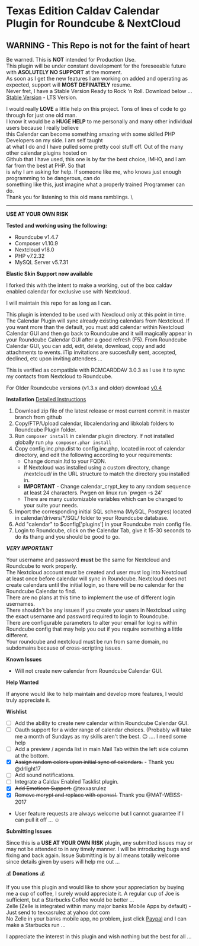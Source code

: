 # Texas Edition Caldav Calendar Plugin for Roundcube & NextCloud

## WARNING - This Repo is not for the faint of heart
Be warned. This is **NOT** intended for Production Use. \
This plugin will be under constant development for the foreseeable future with **ASOLUTELY NO SUPPORT** at the moment.  \
As soon as I get the new features I am working on added and operating as expected, support will **MOST DEFINATELY** resume. \
Never fret, I have a Stable Version Ready to Rock 'n Roll. Download below ...  \
[Stable Version](https://github.com/texxasrulez/caldav_calendar) - LTS Version.

I would really **LOVE** a little help on this project. Tons of lines of code to go through for just one old man.  \
I know it would be a **HUGE HELP** to me personally and many other individual users because I really believe  \
this Calendar can become something amazing with some skilled PHP Developers on my side. I am self taught  \
at what I do and I have pulled some pretty cool stuff off. Out of the many other calendar plugins hosted on  \
Github that I have used, this one is by far the best choice, IMHO, and I am far from the best at PHP. So that  \
is why I am asking for help. If someone like me, who knows just enough programming to be dangerous, can do  \
something like this, just imagine what a properly trained Programmer can do.  \
Thank you for listening to this old mans ramblings.  \
  
---  
  
**USE AT YOUR OWN RISK**  

**Tested and working using the following:**  
* Roundcube v1.4.7
* Composer v1.10.9
* Nextcloud v18.0
* PHP v7.2.32
* MySQL Server v5.7.31

**Elastic Skin Support now available**

I forked this with the intent to make a working, out of the box caldav enabled calendar for exclusive use with Nextcloud.

I will maintain this repo for as long as I can.

This plugin is intended to be used with Nexcloud only at this point in time. The Calendar Plugin will sync already existing calendars from Nextcloud. If you want more than the default, you must add calendar within Nextcloud Calendar GUI and then go back to Roundcube and it will magically appear in your Roundcube Calendar GUI after a good refresh (F5). From Roundcube Calendar GUI, you can add, edit, delete, download, copy and add attachments to events. iTip invitations are succesfully sent, accepted, declined, etc upon inviting attendees ... 

This is verified as compatible with RCMCARDDAV 3.0.3 as I use it to sync my contacts from Nextcloud to Roundcube.

For Older Roundcube versions (v1.3.x and older) download [v0.4](https://github.com/texxasrulez/caldav_calendar_te/releases/tag/0.4)


**Installation** [Detailed Instructions](https://github.com/texxasrulez/caldav_calendar_te/blob/master/detailed_install_instructions.md)

1. Download zip file of the latest release or most current commit in master branch from github
1. Copy/FTP/Upload calendar, libcalendaring and libkolab folders to Roundcube Plugin folder. 
1. Run `composer install` in calendar plugin directory. If not installed globally run `php composer.phar install`  
2. Copy config.inc.php.dist to config.inc.php, located in root of calendar directory, and edit the following according to your requirements:
	* Change domain.ltd to your FQDN. 
	* If Nextcloud was installed using a custom directory, change /nextcloud/ in the URL structure to match the directory you installed in.
	* **IMPORTANT** - Change calendar_crypt_key to any random sequence at least 24 characters. Pwgen on linux run `pwgen -s 24'  
	* There are many customizable variables which can be changed to your suite your needs.  
3. Import the corresponding initial SQL schema (MySQL, Postgres) located in calendar/drivers/*/SQL/ folder to your Roundcube database.  
4. Add "calendar" to $config['plugins'] in your Roundcube main config file.  
5. Login to Roundcube, click on the Calendar Tab, give it 15-30 seconds to do its thang and you should be good to go.  

***VERY IMPORTANT***

Your username and password **must** be the same for Nextcloud and Roundcube to work properly.\
The Nextcloud account must be created and user must log into Nextcloud at least once before calendar will sync in Roundcube. Nextcloud does not create calendars until the initial login, so there will be no calendar for the Roundcube Calendar to find.\
There are no plans at this time to implement the use of different login usernames. \
There shouldn't be any issues if you create your users in Nextcloud using the exact username and password required to login to Roundcube. \
There are configurable parameters to alter your email for logins within Roundcube config that may help you out if you require something a little different.  \
Your roundcube and nextcloud must be run from same domain, no subdomains because of cross-scripting issues.  

**Known Issues**

* Will not create new calendar from Roundcube Calendar GUI.

**Help Wanted**

If anyone would like to help maintain and develop more features, I would truly appreciate it.

**Wishlist**

- [ ] Add the ability to create new calendar within Roundcube Calendar GUI.
- [ ] Oauth support for a wider range of calendar choices. (Probably will take me a month of Sundays as my skills aren't the best. :frowning_face:  ....  I need some help
- [ ] Add a preview / agenda list in main Mail Tab within the left side column at the bottom.
- [x] ~~Assign random colors upon initial sync of calendars.~~ - Thank you @drlight17
- [ ] Add sound notifications.
- [ ] Integrate a Caldav Enabled Tasklist plugin.
- [x] ~~Add Emoticon Support.~~ @texxasrulez
- [x] ~~Remove mcrypt and replace with openssl.~~ Thank you @MAT-WEISS-2017
* User feature requests are always welcome but I cannot guarantee if I can pull it off ... :relaxed:

**Submitting Issues**

Since this is a **USE AT YOUR OWN RISK** plugin, any submitted issues may or may not be attended to in any timely manner. I will be introducing bugs and fixing and back again. Issue Submitting is by all means totally welcome since details given by users will help me out ...

:moneybag: **Donations** :moneybag:

If you use this plugin and would like to show your appreciation by buying me a cup of coffee, I surely would appreciate it. A regular cup of Joe is sufficient, but a Starbucks Coffee would be better ... \
Zelle (Zelle is integrated within many major banks Mobile Apps by default) - Just send to texxasrulez at yahoo dot com \
No Zelle in your banks mobile app, no problem, just click [Paypal](https://paypal.me/texxasrulez?locale.x=en_US) and I can make a Starbucks run ...

I appreciate the interest in this plugin and wish nothing but the best for all ...
